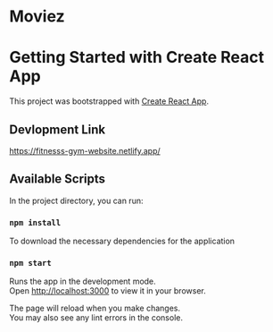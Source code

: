 # Moviez

# Getting Started with Create React App

This project was bootstrapped with [Create React App](https://github.com/facebook/create-react-app).

## Devlopment Link
https://fitnesss-gym-website.netlify.app/

## Available Scripts

In the project directory, you can run:
### `npm install`
To download the necessary dependencies for the application

### `npm start`

Runs the app in the development mode.\
Open [http://localhost:3000](http://localhost:3000) to view it in your browser.

The page will reload when you make changes.\
You may also see any lint errors in the console.
